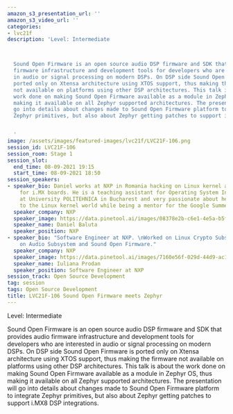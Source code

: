 ```yaml
---
amazon_s3_presentation_url: ''
amazon_s3_video_url: ''
categories:
- lvc21f
description: 'Level: Intermediate 



  Sound Open Firmware is an open source audio DSP firmware and SDK that provides audio
  firmware infrastructure and development tools for developers who are interested
  in audio or signal processing on modern DSPs. On DSP side Sound Open Firmware is
  ported only on Xtensa architecture using XTOS support, thus making the firmware
  not available on platforms using other DSP architectures. This talk is about the
  work done on making Sound Open Firmware available as a module in Zephyr OS, thus
  making it available on all Zephyr supported architectures. The presentation will
  go into details about changes made to Sound Open Firmware platform to integrate
  Zephyr primitives, but also about Zephyr getting patches to support i.MX8 DSP integrations.


  '
image: /assets/images/featured-images/lvc21f/LVC21F-106.png
session_id: LVC21F-106
session_room: Stage 1
session_slot:
  end_time: 08-09-2021 19:15
  start_time: 08-09-2021 18:50
session_speakers:
- speaker_bio: Daniel works at NXP in Romania hacking on Linux kernel audio drivers
    for i.MX boards. He is a teaching assistant for Operating System Internals class
    at University POLITEHNICA in Bucharest and very passionate about helping newcomers
    to the Linux kernel world while being a mentor for the Google Summer of Code.
  speaker_company: NXP
  speaker_image: https://data.pinetool.ai/images/08378e2b-c6e1-4e5a-b5f2-42bd07095cfe.jpeg
  speaker_name: Daniel Baluta
  speaker_position: NXP
- speaker_bio: "Software Engineer at NXP. \nWorked on Linux Crypto Subsystem and now
    on Audio Subsystem and Sound Open Firmware."
  speaker_company: NXP
  speaker_image: https://data.pinetool.ai/images/7160e56f-029d-44d9-ac17-65b802d3e015.jpeg
  speaker_name: Iuliana Prodan
  speaker_position: Software Engineer at NXP
session_track: Open Source Development
tag: session
tags: Open Source Development
title: LVC21F-106 Sound Open Firmware meets Zephyr
---
```


Level: Intermediate 


Sound Open Firmware is an open source audio DSP firmware and SDK that provides audio firmware infrastructure and development tools for developers who are interested in audio or signal processing on modern DSPs. On DSP side Sound Open Firmware is ported only on Xtensa architecture using XTOS support, thus making the firmware not available on platforms using other DSP architectures. This talk is about the work done on making Sound Open Firmware available as a module in Zephyr OS, thus making it available on all Zephyr supported architectures. The presentation will go into details about changes made to Sound Open Firmware platform to integrate Zephyr primitives, but also about Zephyr getting patches to support i.MX8 DSP integrations.